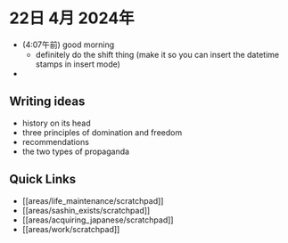 # 22日 4月 2024年
- (4:07午前) good morning
  - definitely do the shift thing (make it so you can insert the datetime stamps in insert mode)
- 


## Writing ideas
- history on its head
- three principles of domination and freedom
- recommendations
- the two types of propaganda
 



## Quick Links
- [[areas/life_maintenance/scratchpad]]
- [[areas/sashin_exists/scratchpad]]
- [[areas/acquiring_japanese/scratchpad]]
- [[areas/work/scratchpad]]
